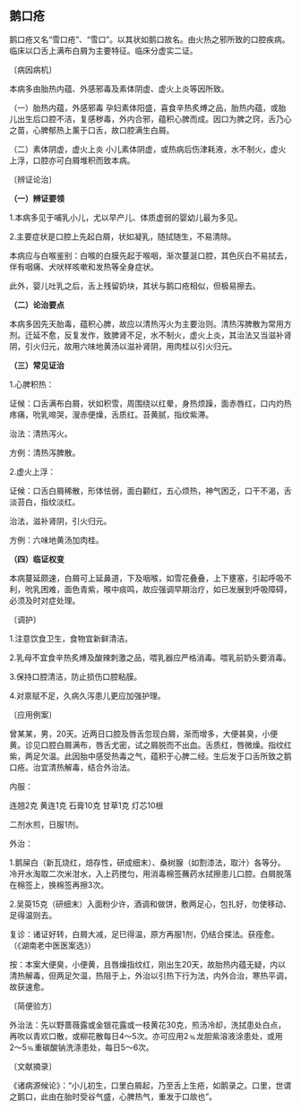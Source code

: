 ##  **鹅口疮** 

鹅口疮又名“雪口疮”、“雪口”。以其状如鹅口故名。由火热之邪所致的口腔疾病。临床以口舌上满布白屑为主要特征。临床分虚实二证。

〔病因病机〕

本病多由胎热内蕴、外感邪毒及素体阴虚、虚火上炎等因所致。

（一）胎热内蕴，外感邪毒 孕妇素体阳盛，喜食辛热炙煿之品，胎热内蕴，或胎儿出生后口腔不洁，复感秽毒，外内合邪，蕴积心脾而成。因口为脾之窍，舌乃心之苗，心脾郁热上薰于口舌，故口腔满生白屑。

（二）素体阴虚，虚火上炎 小儿素体阴虚，或热病后伤津耗液，水不制火，虚火上浮，口腔亦可白屑堆积而致本病。

〔辨证论治〕

 **（一）辨证要领** 

1.本病多见于哺乳小儿，尤以早产儿、体质虚弱的婴幼儿最为多见。

2.主要症状是口腔上先起白屑，状如凝乳，随拭随生，不易清除。

本病应与白喉鉴别：白喉的白膜先起于喉咽，渐次蔓涎口腔，其色灰白不易拭去，伴有咽痛、犬吠样咳嗽和发热等全身症状。

此外，婴儿吐乳之后，舌上残留奶块，其状与鹅口疮相似，但极易擦去。

 **（二）论治要点** 

本病多因先天胎毒，蕴积心脾，故应以清热泻火为主要治则。清热泻脾散为常用方剂。迁延不愈，反复发作，致脾肾不足，水不制火，虚火上炎，其治法又当滋补肾阴，引火归元，故用六味地黄汤以滋补肾阴，用肉桂以引火归元。

 **（三）常见证治** 

1.心脾积热：

证候：口舌满布白屑，状如积雪，周围绕以红晕，身热烦躁，面赤唇红，口内灼热疼痛，吮乳啼哭，溲赤便燥，舌质红。苔黄腻，指纹紫滞。

治法：清热泻火。

方例：清热泻脾散。

2.虚火上浮：

证候：口舌白屑稀散，形体怯弱，面白颧红，五心烦热，神气困乏，口干不渴，舌淡苔白，指纹淡红。

治法，滋补肾阴，引火归元。

方例：六味地黄汤加肉桂。

 **（四）临证权变** 

本病蔓延颇速，白屑可上延鼻道，下及咽喉，如雪花叠叠，上下壅塞，引起呼吸不利，吮乳困难，面色青紫，喉中痰鸣，故应强调早期治疗，如已发展到呼吸障碍，必须及时对症处理。

〔调护〕

1.注意饮食卫生，食物宜新鲜清洁。

2.乳母不宜食辛热炙煿及酸辣刺激之品，喂乳器应严格消毒。喂乳前奶头要消毒。

3.保持口腔清洁，防止损伤口腔粘膜。

4.对禀赋不足，久病久泻患儿更应加强护理。

〔应用例案〕

曾某某，男，20天。近两日口腔及唇舌忽现白屑，渐而增多，大便甚臭，小便黄。诊见口腔白屑满布，唇舌尤密，试之屑脱而不出血。舌质红，唇微燥。指纹红紫，两足欠温。此因胎中感受热毒之气，蕴积于心脾二经。生后发于口舌所致之鹅口疮。治宜清热解毒，结合外治法。

内服：

连翘2克 黄连1克 石膏10克 甘草1克 灯芯10根

二剂水煎，日服1剂。

外治：

1.鹅屎白（新瓦烧红，焙存性，研成细末）、桑树腺（如割漆法，取汁）各等分。冷开水淘取二次米泔水，入上药搅匀，用消毒棉签蘸药水拭擦患儿口腔。白屑脱落在棉签上，换棉签再擦3次。

2.吴萸15克（研细末）入面粉少许，酒调和做饼，敷两足心，包扎好，勿使移动、足得温则去。

复诊：诸证好转，白屑大减，足巳得温，原方再服1剂，仍结合搽法。获痊愈。（《湖南老中医医案选》）

按：本案大便臭，小便黄，且唇燥指纹红，刚出生20天，故胎热内蕴无疑，内以清热解毒，但两足欠温，热阻于上，外治以引热下行为法，内外合治，寒热平调，故获速愈。

〔简便验方〕

外治法：先以野蔷薇露或金银花露或一枝黄花30克，煎汤冷却，洗拭患处白点，再吹以青欢口散，或柳花散每日4〜5次。亦可应用2﹪龙胆紫溶液涂患处，或用2〜5﹪重碳酸钠洗涤患处，每日5～6次。

〔文献摘录〕

《诸病源候论》：“小儿初生，口里白屑起，乃至舌上生疮，如鹅录之。口里，世谓之鹅口，此由在胎时受谷气盛，心脾热气，重发于口故也”。
